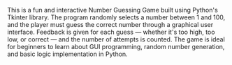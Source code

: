 This is a fun and interactive Number Guessing Game built using Python's Tkinter library. The program randomly selects a number between 1 and 100, and the player must guess the correct number through a graphical user interface. Feedback is given for each guess — whether it's too high, too low, or correct — and the number of attempts is counted. The game is ideal for beginners to learn about GUI programming, random number generation, and basic logic implementation in Python.
